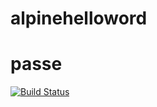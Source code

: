 # alpinehelloword

# passe
[![Build Status](http://192.168.56.110:8080/buildStatus/icon?job=alpinehelloworl)](http://192.168.56.110:8080/job/alpinehelloworl/)
